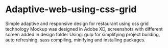 # Adaptive-web-using-css-grid
Simple adaptive and responsive design for restaurant using css grid technology
Mockup was designed in Adobe XD, screenshots with different screen added in design folder
Using: gulp for simplifying project building, auto refreshing, sass compiling, minifying and installing packages.
